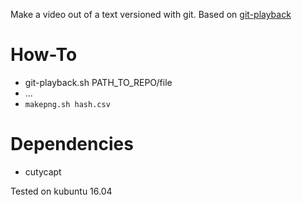 
Make a video out of a text versioned with git. Based on [git-playback](https://github.com/mmozuras/git-playback)

# How-To

- git-playback.sh PATH_TO_REPO/file
- ...
- `makepng.sh hash.csv` 

# Dependencies

- cutycapt

Tested on kubuntu 16.04

